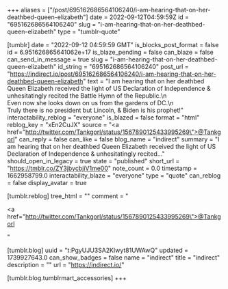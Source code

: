 +++
aliases = ["/post/695162686564106240/i-am-hearing-that-on-her-deathbed-queen-elizabeth"]
date = 2022-09-12T04:59:59Z
id = "695162686564106240"
slug = "i-am-hearing-that-on-her-deathbed-queen-elizabeth"
type = "tumblr-quote"

[tumblr]
date = "2022-09-12 04:59:59 GMT"
is_blocks_post_format = false
id = 6.951626865641062e+17
is_blaze_pending = false
can_blaze = false
can_send_in_message = true
slug = "i-am-hearing-that-on-her-deathbed-queen-elizabeth"
id_string = "695162686564106240"
post_url = "https://indirect.io/post/695162686564106240/i-am-hearing-that-on-her-deathbed-queen-elizabeth"
text = "I am hearing that on her deathbed Queen Elizabeth received the light of US Declaration of Independence &amp; unhesitatingly recited the Battle Hymn of the Republic.\n<br/>Even now she looks down on us from the gardens of DC.\n<br/>Truly there is no president but Lincoln, &amp; Biden is his prophet!"
interactability_reblog = "everyone"
is_blazed = false
format = "html"
reblog_key = "xEn2CuJX"
source = "<a href=\"http://twitter.com/Tankgorl/status/1567890125433995269\">@Tankgorl</a>"
can_reply = false
can_like = false
blog_name = "indirect"
summary = "I am hearing that on her deathbed Queen Elizabeth received the light of US Declaration of Independence & unhesitatingly recited..."
should_open_in_legacy = true
state = "published"
short_url = "https://tmblr.co/ZY3jbycbjiV1me00"
note_count = 0.0
timestamp = 1662958799.0
interactability_blaze = "everyone"
type = "quote"
can_reblog = false
display_avatar = true

[tumblr.reblog]
tree_html = ""
comment = "<p><a href=\"http://twitter.com/Tankgorl/status/1567890125433995269\">@Tankgorl</a></p>"

[tumblr.blog]
uuid = "t:PgyUJU3SA2Klwyt81UWAwQ"
updated = 1739927643.0
can_show_badges = false
name = "indirect"
title = "indirect"
description = ""
url = "https://indirect.io/"

[tumblr.blog.tumblrmart_accessories]
+++
